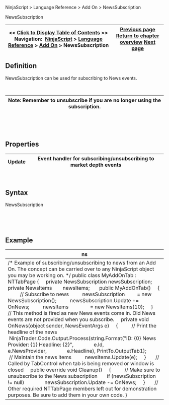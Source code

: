 ﻿


NinjaScript \> Language Reference \> Add On \> NewsSubscription






















NewsSubscription







| \<\< [Click to Display Table of Contents](newssubscription.md) \>\> **Navigation:**     [NinjaScript](ninjascript-1.md) \> [Language Reference](language_reference_wip-1.md) \> [Add On](add_on-1.md) \> NewsSubscription | [Previous page](newsitems-1.md) [Return to chapter overview](add_on-1.md) [Next page](ntmenuitem-1.md) |
| --- | --- |











## Definition


NewsSubscription can be used for subscribing to News events.


 




| Note: Remember to unsubscribe if you are no longer using the subscription. |
| --- |



 


 


## Properties




| Update | Event handler for subscribing/unsubscribing to market depth events |
| --- | --- |



 


## Syntax


NewsSubscription


 


 


## Example




| ns |
| --- |
| /\* Example of subscribing/unsubscribing to news from an Add On. The concept can be carried over to any NinjaScript object you may be working on. \*/ public class MyAddOnTab : NTTabPage {      private NewsSubscription newsSubscription;      private NewsItems        newsItems;        public MyAddOnTab()      {           // Subscribe to news           newsSubscription         \= new NewsSubscription();           newsSubscription.Update \+\= OnNews;           newsItems                \= new NewsItems(10\);      }        // This method is fired as new News events come in. Old News events are not provided when you subscribe.      private void OnNews(object sender, NewsEventArgs e)      {           // Print the headline of the news           NinjaTrader.Code.Output.Process(string.Format("ID: {0} News Provider: {1} Headline: {2}",                e.Id,                e.NewsProvider,                e.Headline), PrintTo.OutputTab1\);             // Maintain the news items           newsItems.Update(e);      }        // Called by TabControl when tab is being removed or window is closed      public override void Cleanup()      {           // Make sure to unsubscribe to the News subscription         if (newsSubscription !\= null)                newsSubscription.Update \-\= OnNews;      }        // Other required NTTabPage members left out for demonstration purposes. Be sure to add them in your own code. } |









